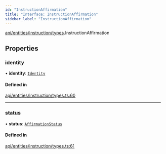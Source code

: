 ```yaml
---
id: "InstructionAffirmation"
title: "Interface: InstructionAffirmation"
sidebar_label: "InstructionAffirmation"
---
```


[api/entities/Instruction/types](../../../../../../modules/API/Entities/Instruction/Types/Types.md).InstructionAffirmation

## Properties

### identity

• **identity**: [`Identity`](../../../../../../classes/API/Entities/Identity/Identity.md)

#### Defined in

[api/entities/Instruction/types.ts:60](https://github.com/PolymeshAssociation/polymesh-sdk/blob/07a4c5b0/src/api/entities/Instruction/types.ts#L60)

___

### status

• **status**: [`AffirmationStatus`](../../../../../../enums/API/Entities/Instruction/Types/AffirmationStatus/AffirmationStatus.md)

#### Defined in

[api/entities/Instruction/types.ts:61](https://github.com/PolymeshAssociation/polymesh-sdk/blob/07a4c5b0/src/api/entities/Instruction/types.ts#L61)

